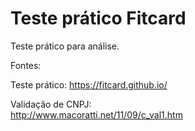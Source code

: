 # Teste prático Fitcard

Teste prático para análise.

Fontes:

Teste prático:
https://fitcard.github.io/


Validação de CNPJ:<br>
http://www.macoratti.net/11/09/c_val1.htm
